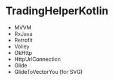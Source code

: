 # TradingHelperKotlin

<ul>
<li>MVVM</li>
<li>RxJava</li>
<li>Retrofit</li>
<li>Volley</li>
<li>OkHttp</li>
<li>HttpUrlConnection</li>
<li>Glide</li>
<li>GlideToVectorYou (for SVG)</li>
</ul>